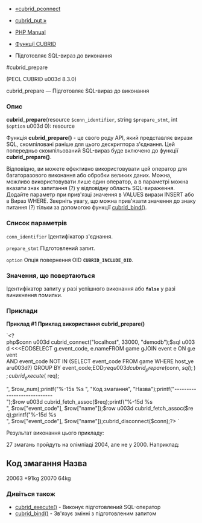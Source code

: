 - [«cubrid_pconnect](function.cubrid-pconnect.md)
- [cubrid_put »](function.cubrid-put.md)

- [PHP Manual](index.md)
- [Функції CUBRID](ref.cubrid.md)
- Підготовляє SQL-вираз до виконання

#cubrid_prepare

(PECL CUBRID u003d 8.3.0)

cubrid_prepare — Підготовляє SQL-вираз до виконання

### Опис

**cubrid_prepare**(resource `$conn_identifier`, string `$prepare_stmt`,
int `$option` u003d 0): resource

Функція **cubrid_prepare()** - це свого роду API, який представляє
вирази SQL, скомпіловані раніше для цього дескриптора
з'єднання. Цей попередньо скомпільований SQL-вираз буде
включено до функції **cubrid_prepare()**.

Відповідно, ви можете ефективно використовувати цей оператор для
багаторазового виконання або обробки великих даних. Можна, можливо
використовувати лише один оператор, а в параметрі можна вказати
знак запитання (?) у відповідну область SQL-вираження.
Додайте параметр при прив'язці значення в VALUES вирази INSERT або в
Вираз WHERE. Зверніть увагу, що можна прив'язати значення до
знаку питання (?) тільки за допомогою функції
[cubrid_bind()](function.cubrid-bind.md).

### Список параметрів

`conn_identifier`
Ідентифікатор з'єднання.

`prepare_stmt`
Підготовлений запит.

`option`
Опція повернення OID **`CUBRID_INCLUDE_OID`**.

### Значення, що повертаються

Ідентифікатор запиту у разі успішного виконання або **`false`**
у разі виникнення помилки.

### Приклади

**Приклад #1 Приклад використання **cubrid_prepare()****

`<?php$conn u003d cubrid_connect("localhost", 33000, "demodb");$sql u003d <<<EODSELECT g.event_code, e.nameFROM game gJOIN event e ON g.event AND event_code NOT IN (SELECT event_code FROM game WHERE host_yearu003d?) GROUP BY event_code;EOD;$req u003d cubrid_prepare($conn, $sql); ); cubrid_execute ($ req);

", $row_num);printf("%-15s %s
", "Код змагання", "Назва");printf("----------------------------
");$row u003d cubrid_fetch_assoc($req);printf("%-15d %s
", $row["event_code"], $row["name"]);$row u003d cubrid_fetch_assoc($req);printf("%-15d %s
", $row["event_code"], $row["name"]);cubrid_disconnect($conn);?> `

Результат виконання цього прикладу:

27 змагань пройдуть на олімпіаді 2004, але не у 2000. Наприклад:

Код змагання Назва
----------------------------
20063 +91kg
20070 64kg

### Дивіться також

- [cubrid_execute()](function.cubrid-execute.md) - Виконує
підготовлений SQL-оператор
- [cubrid_bind()](function.cubrid-bind.md) - Зв'язує змінні з
підготовленим запитом

